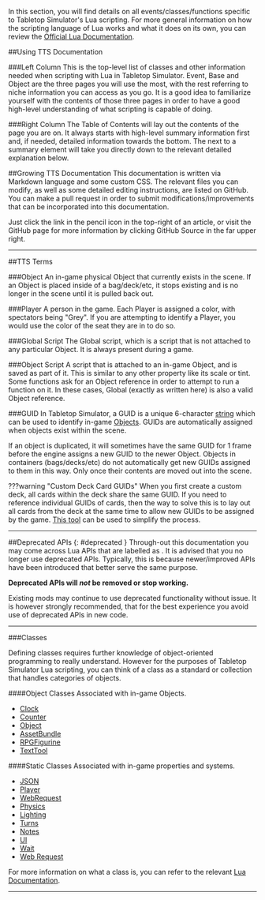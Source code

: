 In this section, you will find details on all events/classes/functions specific to Tabletop Simulator's Lua scripting. For more general information on how the scripting language of Lua works and what it does on its own, you can review the [Official Lua Documentation](https://www.lua.org/docs.html).

##Using TTS Documentation

###Left Column
This is the top-level list of classes and other information needed when scripting with Lua in Tabletop Simulator. Event, Base and Object are the three pages you will use the most, with the rest referring to niche information you can access as you go. It is a good idea to familiarize yourself with the contents of those three pages in order to have a good high-level understanding of what scripting is capable of doing.

###Right Column
The Table of Contents will lay out the contents of the page you are on. It always starts with high-level summary information first and, if needed, detailed information towards the bottom. The <span class="i"></span> next to a summary element will take you directly down to the relevant detailed explanation below.


##Growing TTS Documentation
This documentation is written via Markdown language and some custom CSS. The relevant files you can modify, as well as some detailed editing instructions, are listed on GitHub. You can make a pull request in order to submit modifications/improvements that can be incorporated into this documentation.

Just click the link in the pencil icon in the top-right of an article, or visit the GitHub page for more information by clicking GitHub Source in the far upper right.

---


##TTS Terms

###Object
An in-game physical Object that currently exists in the scene. If an Object is placed inside of a bag/deck/etc, it stops existing and is no longer in the scene until it is pulled back out.

###Player
A person in the game. Each Player is assigned a color, with spectators being "Grey". If you are attempting to identify a Player, you would use the color of the seat they are in to do so.

###Global Script
The Global script, which is a script that is not attached to any particular Object. It is always present during a game.

###Object Script
A script that is attached to an in-game Object, and is saved as part of it. This is similar to any other property like its scale or tint. Some functions ask for an Object reference in order to attempt to run a function on it. In these cases, Global (exactly as written here) is also a valid Object reference.

###GUID
In Tabletop Simulator, a GUID is a unique 6-character [string](types.md)&nbsp;which can be used to identify in-game [Objects](object.md). GUIDs are automatically assigned when objects exist within the scene.

If an object is duplicated, it will sometimes have the same GUID for 1 frame before the engine assigns a new GUID to the newer Object. Objects in containers (bags/decks/etc) do not automatically get new GUIDs assigned to them in this way. Only once their contents are moved out into the scene.

???warning "Custom Deck Card GUIDs"
	When you first create a custom deck, all cards within the deck share the same GUID. If you need to reference individual GUIDs of cards, then the way to solve this is to lay out all cards from the deck at the same time to allow new GUIDs to be assigned by the game. [This tool](http://steamcommunity.com/sharedfiles/filedetails/?id=1180142950) can be used to simplify the process.

---


##Deprecated APIs {: #deprecated }
Through-out this documentation you may come across Lua APIs that are labelled as [<span class="tag deprecated"></span>](intro.md#deprecated). It is advised that you no longer use deprecated APIs. Typically, this is because newer/improved APIs have been introduced that better serve the same purpose.

**Deprecated APIs will _not_ be removed or stop working.**

Existing mods may continue to use deprecated functionality without issue. It is however strongly recommended, that for the best experience you avoid use of deprecated APIs in new code.


---

###Classes

Defining classes requires further knowledge of object-oriented programming to really understand. However for the purposes of Tabletop Simulator Lua scripting, you can think of a class as a standard or collection that handles categories of objects.

####Object Classes
Associated with in-game Objects.

* [Clock](clock.md)
* [Counter](counter.md)
* [Object](object.md)
* [AssetBundle](assetbundle.md)
* [RPGFigurine](rpgfigurine.md)
* [TextTool](texttool.md)

####Static Classes
Associated with in-game properties and systems.

* [JSON](json.md)
* [Player](player.md)
* [WebRequest](webrequest.md)
* [Physics](physics.md)
* [Lighting](lighting.md)
* [Turns](turns.md)
* [Notes](notes.md)
* [UI](ui.md)
* [Wait](wait.md)
* [Web Request](webrequest.md)

For more information on what a class is, you can refer to the relevant [Lua Documentation](https://www.lua.org/pil/16.1.html).

---
